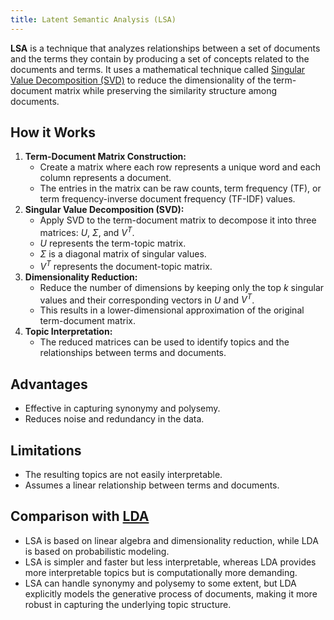 ```yaml
---
title: Latent Semantic Analysis (LSA)
---
```


**LSA** is a technique that analyzes relationships between a set of documents and the terms they contain by producing a set of concepts related to the documents and terms. It uses a mathematical technique called [Singular Value Decomposition (SVD)](/machine-learning-foundations/singular-value-decomposition-svd) to reduce the dimensionality of the term-document matrix while preserving the similarity structure among documents.

## How it Works
1. **Term-Document Matrix Construction:**
   - Create a matrix where each row represents a unique word and each column represents a document.
   - The entries in the matrix can be raw counts, term frequency (TF), or term frequency-inverse document frequency (TF-IDF) values.
2. **Singular Value Decomposition (SVD):**
   - Apply SVD to the term-document matrix to decompose it into three matrices: $U$, $\Sigma$, and $V^T$.
   - $U$ represents the term-topic matrix.
   - $\Sigma$ is a diagonal matrix of singular values.
   - $V^T$ represents the document-topic matrix.
3. **Dimensionality Reduction:**
   - Reduce the number of dimensions by keeping only the top $k$ singular values and their corresponding vectors in $U$ and $V^T$.
   - This results in a lower-dimensional approximation of the original term-document matrix.
4. **Topic Interpretation:**
   - The reduced matrices can be used to identify topics and the relationships between terms and documents.
## Advantages
- Effective in capturing synonymy and polysemy.
- Reduces noise and redundancy in the data.
## Limitations
- The resulting topics are not easily interpretable.
- Assumes a linear relationship between terms and documents.
## Comparison with [LDA](/machine-learning-foundations/latent-dirichlet-allocation-lda)
- LSA is based on linear algebra and dimensionality reduction, while LDA is based on probabilistic modeling.
- LSA is simpler and faster but less interpretable, whereas LDA provides more interpretable topics but is computationally more demanding.
- LSA can handle synonymy and polysemy to some extent, but LDA explicitly models the generative process of documents, making it more robust in capturing the underlying topic structure.

